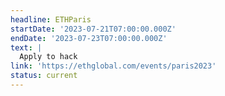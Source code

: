 ```yaml
---
headline: ETHParis
startDate: '2023-07-21T07:00:00.000Z'
endDate: '2023-07-23T07:00:00.000Z'
text: |
  Apply to hack
link: 'https://ethglobal.com/events/paris2023'
status: current
---
```


